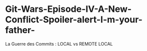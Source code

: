 # Git-Wars-Episode-IV-A-New-Conflict-Spoiler-alert-I-m-your-father-
La Guerre des Commits : LOCAL vs REMOTE
LOCAL